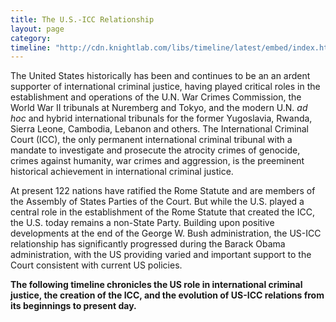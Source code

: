```yaml
---
title: The U.S.-ICC Relationship
layout: page
category:
timeline: "http://cdn.knightlab.com/libs/timeline/latest/embed/index.html?source=0AtZ5yV_Pso2idDZQRXNfUzQxd3JTQzhhMXg5UEpVYmc&font=Bevan-PotanoSans&maptype=toner&lang=en&height=650"
---
```


The United States historically has been and continues to be  an an ardent supporter of international criminal justice, having played critical roles in the establishment and operations of the U.N. War Crimes Commission, the World War II tribunals at Nuremberg and  Tokyo, and the modern U.N. *ad hoc* and  hybrid international tribunals for the former Yugoslavia, Rwanda, Sierra Leone, Cambodia, Lebanon and others. The International Criminal Court (ICC), the only permanent international criminal tribunal with a mandate to investigate and prosecute the atrocity crimes of genocide, crimes against humanity, war crimes and aggression, is the preeminent historical achievement in international criminal justice.  

At present 122 nations have ratified the Rome Statute and are members of the Assembly of States Parties of the Court. But while the U.S. played a central role in the establishment of the Rome Statute that created the ICC, the U.S.  today remains a non-State Party. Building upon  positive developments at the end of the George W. Bush administration, the US-ICC relationship has significantly progressed during the Barack Obama administration, with the US providing varied and important support to the Court consistent with current US policies. 

**The following timeline chronicles the US role in international criminal justice, the creation of the ICC, and the evolution of US-ICC relations from its beginnings to present day.**  

